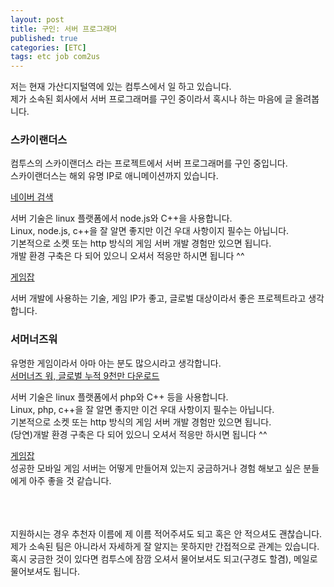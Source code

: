 ```yaml
---
layout: post
title: 구인: 서버 프로그래머
published: true
categories: [ETC]
tags: etc job com2us
---
```

저는 현재 가산디지털역에 있는 컴투스에서 일 하고 있습니다.  
제가 소속된 회사에서 서버 프로그래머를 구인 중이라서 혹시나 하는 마음에 글 올려봅니다.  
  
### 스카이랜더스    
컴투스의 스카이랜더스 라는 프로젝트에서 서버 프로그래머를 구인 중입니다.  
스카이랜더스는 해외 유명 IP로 애니메이션까지 있습니다.  
  
[네이버 검색](https://search.naver.com/search.naver?where=nexearch&sm=top_hty&fbm=1&ie=utf8&query=%EC%8A%A4%EC%B9%B4%EC%9D%B4%EB%9E%9C%EB%8D%94%EC%8A%A4)  
  
서버 기술은 linux 플랫폼에서 node.js와 C++을 사용합니다.  
Linux, node.js, c++을 잘 알면 좋지만 이건 우대 사항이지 필수는 아닙니다.   
기본적으로 소켓 또는 http 방식의 게임 서버 개발 경험만 있으면 됩니다.  
개발 환경 구축은 다 되어 있으니 오셔서 적응만 하시면 됩니다 ^^
  
[게임잡](http://www.gamejob.co.kr/List_GI/GIB_Read.asp?GI_No=146813)  
      
서버 개발에 사용하는 기술, 게임 IP가 좋고, 글로벌 대상이라서 좋은 프로젝트라고 생각합니다.  
  
    
### 서머너즈워
유명한 게임이라서 아마 아는 분도 많으시라고 생각합니다.   
[서머너즈 워, 글로벌 누적 9천만 다운로드](http://bbs.ruliweb.com/news/read/105087#csidxab51370278c31cb8c1dfdc438ee61a1)  
  
서버 기술은 linux 플랫폼에서 php와 C++ 등을 사용합니다.   
Linux, php, c++을 잘 알면 좋지만 이건 우대 사항이지 필수는 아닙니다.   
기본적으로 소켓 또는 http 방식의 게임 서버 개발 경험만 있으면 됩니다.  
(당연)개발 환경 구축은 다 되어 있으니 오셔서 적응만 하시면 됩니다 ^^  
  
[게임잡](http://www.gamejob.co.kr/List_GI/GIB_Read.asp?GI_No=145665)  
성공한 모바일 게임 서버는 어떻게 만들어져 있는지 궁금하거나 경험 해보고 싶은 분들에게 아주 좋을 것 같습니다.    
  
<br>  
<br>  
<br>    
지원하시는 경우 추천자 이름에 제 이름 적어주셔도 되고 혹은 안 적으셔도 괜찮습니다.  
제가 소속된 팀은 아니라서 자세하게 잘 알지는 못하지만 간접적으로 관계는 있습니다.    
혹시 궁금한 것이 있다면 컴투스에 잠깜 오셔서 물어보셔도 되고(구경도 할겸), 메일로 물어보셔도 됩니다.  
  